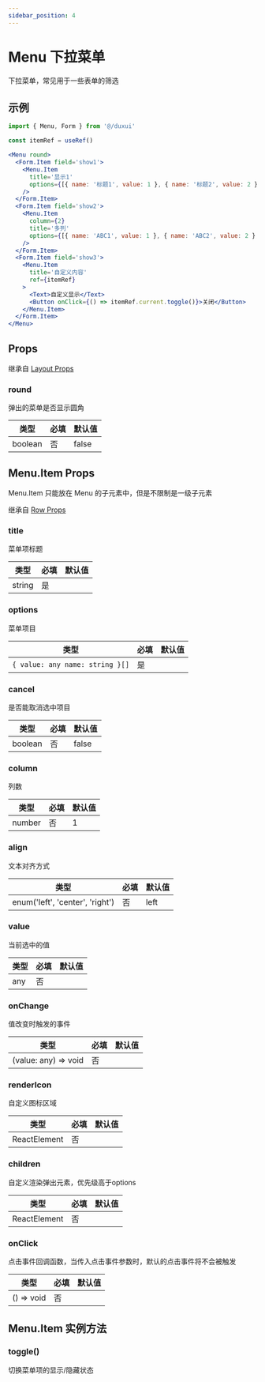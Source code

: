 ```yaml
---
sidebar_position: 4
---
```


# Menu 下拉菜单

下拉菜单，常见用于一些表单的筛选

## 示例

```jsx
import { Menu, Form } from '@/duxui'

const itemRef = useRef()

<Menu round>
  <Form.Item field='show1'>
    <Menu.Item
      title='显示1'
      options={[{ name: '标题1', value: 1 }, { name: '标题2', value: 2 }]}
    />
  </Form.Item>
  <Form.Item field='show2'>
    <Menu.Item
      column={2}
      title='多列'
      options={[{ name: 'ABC1', value: 1 }, { name: 'ABC2', value: 2 }, { name: 'ABC3', value: 3 }]}
    />
  </Form.Item>
  <Form.Item field='show3'>
    <Menu.Item
      title='自定义内容'
      ref={itemRef}
    >
      <Text>自定义显示</Text>
      <Button onClick={() => itemRef.current.toggle()}>关闭</Button>
    </Menu.Item>
  </Form.Item>
</Menu>
```

## Props

继承自 [Layout Props](../../duxapp/component/Layout#props)

### round

弹出的菜单是否显示圆角

| 类型 | 必填 | 默认值 |
| ---- | -------- | ------- |
| boolean | 否 | false |

## Menu.Item Props

Menu.Item 只能放在 Menu 的子元素中，但是不限制是一级子元素

继承自 [Row Props](../layout/Row#props)

### title

菜单项标题

| 类型 | 必填 | 默认值 |
| ---- | -------- | ------- |
| string | 是 |  |

### options

菜单项目

| 类型 | 必填 | 默认值 |
| ---- | -------- | ------- |
| `{ value: any name: string }[]` | 是 |  |

### cancel

是否能取消选中项目

| 类型 | 必填 | 默认值 |
| ---- | -------- | ------- |
| boolean | 否 | false |

### column

列数

| 类型 | 必填 | 默认值 |
| ---- | -------- | ------- |
| number | 否 | 1 |

### align

文本对齐方式

| 类型 | 必填 | 默认值 |
| ---- | -------- | ------- |
| enum('left', 'center', 'right') | 否 | left |

### value

当前选中的值

| 类型 | 必填 | 默认值 |
| ---- | -------- | ------- |
| any | 否 |  |

### onChange

值改变时触发的事件

| 类型 | 必填 | 默认值 |
| ---- | -------- | ------- |
| (value: any) => void | 否 |  |

### renderIcon

自定义图标区域

| 类型 | 必填 | 默认值 |
| ---- | -------- | ------- |
| ReactElement | 否 |  |

### children

自定义渲染弹出元素，优先级高于options

| 类型 | 必填 | 默认值 |
| ---- | -------- | ------- |
| ReactElement | 否 |  |

### onClick

点击事件回调函数，当传入点击事件参数时，默认的点击事件将不会被触发

| 类型 | 必填 | 默认值 |
| ---- | -------- | ------- |
| () => void | 否 |  |

## Menu.Item 实例方法

### toggle()

切换菜单项的显示/隐藏状态
